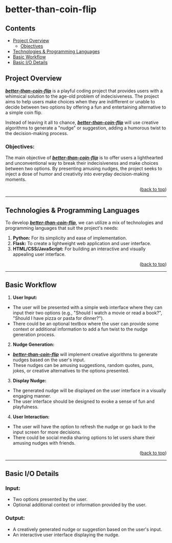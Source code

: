 <a name="readme-top"></a>

# better-than-coin-flip

## Contents
- [Project Overview](#overview)
  - [Objectives](#obj)
- [Technologies & Programming Languages](#tech)
- [Basic Workflow](#flow)
- [Basic I/O Details](#io)


## Project Overview 


<a name="overview"></a>
<ins>__*better-than-coin-flip*__</ins> is a playful coding project that provides users with a whimsical solution to the age-old problem of indecisiveness. The project aims to help users make choices when they are indifferent or unable to decide between two options by offering a fun and entertaining alternative to a simple coin flip. 

Instead of leaving it all to chance, <ins>__*better-than-coin-flip*__</ins> will use creative algorithms to generate a "nudge" or suggestion, adding a humorous twist to the decision-making process.

<a name="obj"></a>
### Objectives:
The main objective of <ins>__*better-than-coin-flip*__</ins> is to offer users a lighthearted and unconventional way to break their indecisiveness and make choices between two options. By presenting amusing nudges, the project seeks to inject a dose of humor and creativity into everyday decision-making moments.

<p align="right">(<a href="#readme-top">back to top</a>)</p>

----------------

<a name="tech"></a>
## Technologies & Programming Languages
To develop <ins>__*better-than-coin-flip*__</ins>, we can utilize a mix of technologies and programming languages that suit the project's needs:
1. **Python:** For its simplicity and ease of implementation.
2. **Flask:** To create a lightweight web application and user interface.
3. **HTML/CSS/JavaScript:** For building an interactive and visually appealing user interface.

<p align="right">(<a href="#readme-top">back to top</a>)</p>

----------------

<a name="flow"></a>
## Basic Workflow
1. **User Input:**
- The user will be presented with a simple web interface where they can input their two options (e.g., "Should I watch a movie or read a book?", "Should I have pizza or pasta for dinner?").
- There could be an optional textbox where the user can provide some context or additional information to add a fun twist to the nudge generation process.
2. **Nudge Generation:**
- <ins>__*better-than-coin-flip*__</ins> will implement creative algorithms to generate nudges based on the user's input.
- These nudges can be amusing suggestions, random quotes, puns, jokes, or creative alternatives to the options presented.
3. **Display Nudge:**
- The generated nudge will be displayed on the user interface in a visually engaging manner.
- The user interface should be designed to evoke a sense of fun and playfulness.
4. **User Interaction:**
- The user will have the option to refresh the nudge or go back to the input screen for more decisions.
- There could be social media sharing options to let users share their amusing nudges with friends.

<p align="right">(<a href="#readme-top">back to top</a>)</p>

----------------

<a name="io"></a>
## Basic I/O Details
### Input:
- Two options presented by the user.
- Optional additional context or information provided by the user.

### Output:
- A creatively generated nudge or suggestion based on the user's input.
- An interactive user interface displaying the nudge.
